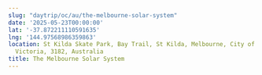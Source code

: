 ```yaml
---
slug: "daytrip/oc/au/the-melbourne-solar-system"
date: '2025-05-23T00:00:00'
lat: '-37.872211110591635'
lng: '144.97568986359863'
location: St Kilda Skate Park, Bay Trail, St Kilda, Melbourne, City of Port Phillip,
  Victoria, 3182, Australia
title: The Melbourne Solar System
---
```



